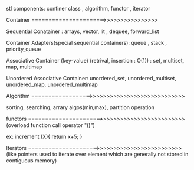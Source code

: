 stl components: 
continer class , algorithm, functor , iterator

Container ======================>>>>>>>>>>>>>>>>

Sequential Conatainer : 
arrays, vector, lit , dequee, forward_list
    
Container Adapters(special sequential containers):
queue , stack , priority_queue

Associative Container (key-value) (retrival, insertion : O(1)) : 
set, multiset, map, multimap  

Unordered Associative Container:
unordered_set, unordered_multiset, unordered_map, unordered_multimap


Algorithm ==================>>>>>>>>>>>>>>>>>>>>>>>>>>>>

sorting, searching, arrary algos(min,max), partition operation


functors ======================>>>>>>>>>>>>>>>>>>>>>>>>>
(overload function call operator "()")

ex: 
increment (X){
    return x+5;
}

Iterators =====================>>>>>>>>>>>>>>>>>>>>>>>>>
(like pointers used to iterate over element which are generally not stored in contiguous memory)

